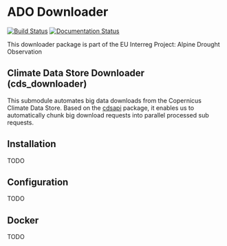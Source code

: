 # ADO Downloader

[![Build Status](https://dev.azure.com/gseyerl/gseyerl/_apis/build/status/geoase.ado-downloader?branchName=master)](https://dev.azure.com/gseyerl/gseyerl/_build/latest?definitionId=1&branchName=master)
[![Documentation Status](https://readthedocs.org/projects/ado-downloader/badge/?version=latest)](https://ado-downloader.readthedocs.io/en/latest/?badge=latest)


This downloader package is part of the EU Interreg Project: Alpine Drought Observation


## Climate Data Store Downloader (cds_downloader)

This submodule automates big data downloads from the Copernicus Climate Data
Store. Based on the [cdsapi](https://pypi.org/project/cdsapi/) package, it
enables us to automatically chunk big download requests into parallel processed
sub requests.


## Installation

TODO

## Configuration

TODO

## Docker

TODO
